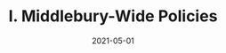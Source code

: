 ---
slug: "/pages/v-handbook_archive/handbook-2017-2018"
date: "2021-05-01"
title: "I. Middlebury-Wide Policies"
---